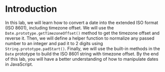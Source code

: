 # Introduction

In this lab, we will learn how to convert a date into the extended ISO format (ISO 8601), including timezone offset. We will use the `Date.prototype.getTimezoneOffset()` method to get the timezone offset and reverse it. Then, we will define a helper function to normalize any passed number to an integer and pad it to 2 digits using `String.prototype.padStart()`. Finally, we will use the built-in methods in the `Date` prototype to build the ISO 8601 string with timezone offset. By the end of this lab, you will have a better understanding of how to manipulate dates in JavaScript.
